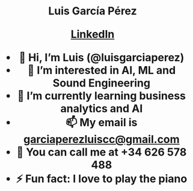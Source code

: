 <h1 align="center"> Luis García Pérez
<p align="center">
  <!--<a href="[URL WEBSITE]">Website</a>-->
  <a href="[www.linkedin.com/in/luisgarciaperezcc00]">LinkedIn</a>
</p>


- 👋 Hi, I’m Luis (@luisgarciaperez)
- 👀 I’m interested in AI, ML and Sound Engineering
- 🌱 I’m currently learning business analytics and AI
- 📫 My email is garciaperezluiscc@gmail.com
- 📱 You can call me at +34 626 578 488
- ⚡ Fun fact: I love to play the piano

<!---
luisgarciaperez/luisgarciaperez is a ✨ special ✨ repository because its `README.md` (this file) appears on your GitHub profile.
You can click the Preview link to take a look at your changes.
--->
